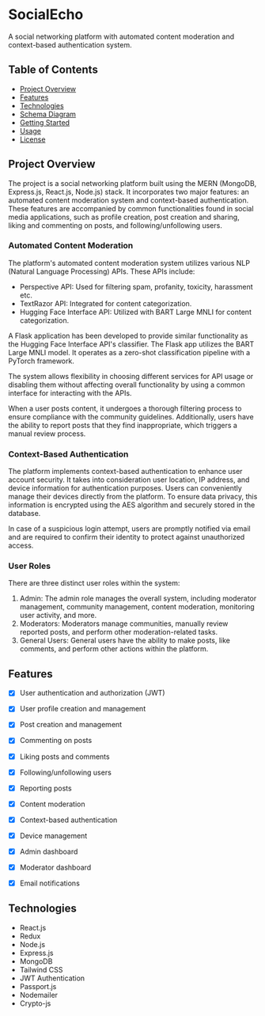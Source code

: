 # SocialEcho

A social networking platform with automated content moderation and context-based authentication system.



## Table of Contents

- [Project Overview](#project-overview)
- [Features](#features)
- [Technologies](#technologies)
- [Schema Diagram](#schema-diagram)
- [Getting Started](#getting-started)
- [Usage](#usage)
- [License](#license)

## Project Overview

The project is a social networking platform built using the MERN (MongoDB, Express.js, React.js, Node.js) stack. It incorporates two major features: an automated content moderation system and context-based authentication. These features are accompanied by common functionalities found in social media applications, such as profile creation, post creation and sharing, liking and commenting on posts, and following/unfollowing users.

### Automated Content Moderation

The platform's automated content moderation system utilizes various NLP (Natural Language Processing) APIs. These APIs include:

- Perspective API: Used for filtering spam, profanity, toxicity, harassment etc.
- TextRazor API: Integrated for content categorization.
- Hugging Face Interface API: Utilized with BART Large MNLI for content categorization.

A Flask application has been developed to provide similar functionality as the Hugging Face Interface API's classifier. The Flask app utilizes the BART Large MNLI model. It operates as a zero-shot classification pipeline with a PyTorch framework.

The system allows flexibility in choosing different services for API usage or disabling them without affecting overall functionality by using a common interface for interacting with the APIs.

When a user posts content, it undergoes a thorough filtering process to ensure compliance with the community guidelines. Additionally, users have the ability to report posts that they find inappropriate, which triggers a manual review process.

### Context-Based Authentication

The platform implements context-based authentication to enhance user account security. It takes into consideration user location, IP address, and device information for authentication purposes. Users can conveniently manage their devices directly from the platform. To ensure data privacy, this information is encrypted using the AES algorithm and securely stored in the database.

In case of a suspicious login attempt, users are promptly notified via email and are required to confirm their identity to protect against unauthorized access.

### User Roles

There are three distinct user roles within the system:

1. Admin: The admin role manages the overall system, including moderator management, community management, content moderation, monitoring user activity, and more.
2. Moderators: Moderators manage communities, manually review reported posts, and perform other moderation-related tasks.
3. General Users: General users have the ability to make posts, like comments, and perform other actions within the platform.



## Features

- [x] User authentication and authorization (JWT)
- [x] User profile creation and management
- [x] Post creation and management
- [x] Commenting on posts
- [x] Liking posts and comments
- [x] Following/unfollowing users
- [x] Reporting posts
- [x] Content moderation
- [x] Context-based authentication
- [x] Device management
- [x] Admin dashboard
- [x] Moderator dashboard
- [x] Email notifications


## Technologies

- React.js
- Redux
- Node.js
- Express.js
- MongoDB
- Tailwind CSS
- JWT Authentication
- Passport.js
- Nodemailer
- Crypto-js




